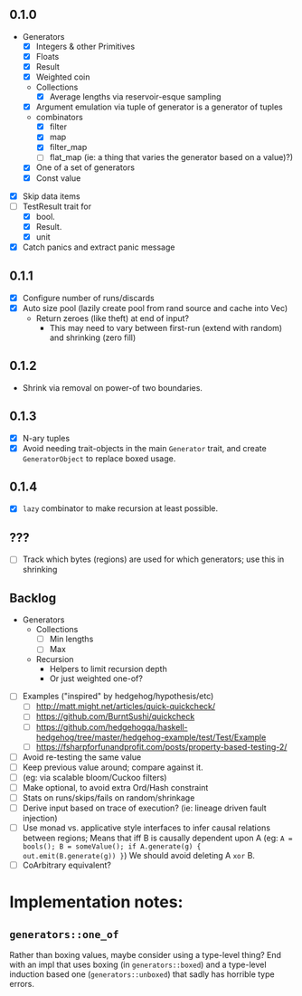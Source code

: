 ## 0.1.0

* Generators
  * [X] Integers & other Primitives
  * [X] Floats
  * [X] Result
  * [X] Weighted coin
  * Collections
    * [X] Average lengths via reservoir-esque sampling
  * [X] Argument emulation via tuple of generator is a generator of tuples
  * combinators
    * [X] filter
    * [X] map
    * [X] filter_map
    * [ ] flat_map (ie: a thing that varies the generator based on a value)?)
  * [X] One of a set of generators
  * [X] Const value
* [X] Skip data items
* [ ] TestResult trait for
  * [X] bool.
  * [X] Result.
  * [X] unit
* [X] Catch panics and extract panic message

## 0.1.1
* [X] Configure number of runs/discards
* [X] Auto size pool (lazily create pool from rand source and cache into Vec)
  * Return zeroes (like theft) at end of input?
    * This may need to vary between first-run (extend with random) and shrinking (zero fill)
## 0.1.2

* Shrink via removal on power-of two boundaries.

## 0.1.3

* [X] N-ary tuples
* [X] Avoid needing trait-objects in the main `Generator` trait, and create `GeneratorObject` to replace boxed usage.

## 0.1.4
* [X] `lazy` combinator to make recursion at least possible.

## ???
* [ ] Track which bytes (regions) are used for which generators; use this in shrinking

## Backlog

* Generators
  * Collections
    * [ ] Min lengths
    * [ ] Max
  * Recursion
    * Helpers to limit recursion depth
    * Or just weighted one-of?
* [ ] Examples ("inspired" by hedgehog/hypothesis/etc)
  * [ ] http://matt.might.net/articles/quick-quickcheck/
  * [ ] https://github.com/BurntSushi/quickcheck
  * [ ] https://github.com/hedgehogqa/haskell-hedgehog/tree/master/hedgehog-example/test/Test/Example
  * [ ] https://fsharpforfunandprofit.com/posts/property-based-testing-2/
* [ ]  Avoid re-testing the same value
  * [ ] Keep previous value around; compare against it.
  * [ ] (eg: via scalable bloom/Cuckoo filters)
  * [ ] Make optional, to avoid extra Ord/Hash constraint
* [ ] Stats on runs/skips/fails on random/shrinkage
* [ ] Derive input based on trace of execution? (ie: lineage driven fault injection)
* [ ]
  Use monad vs. applicative style interfaces to infer causal relations between
  regions; Means that iff B is causally dependent upon A (eg: `A = bools();
  B = someValue(); if A.generate(g) { out.emit(B.generate(g)) }`) We should
  avoid deleting A `xor` B.
* [ ] CoArbitrary equivalent?

# Implementation notes:
## `generators::one_of`
Rather than boxing values, maybe consider using a type-level thing? End with an impl that uses boxing (in `generators::boxed`) and a type-level induction based one (`generators::unboxed`) that sadly has horrible type errors.